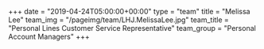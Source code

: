 +++
date = "2019-04-24T05:00:00+00:00"
type = "team"
title = "Melissa Lee"
team_img = "/pageimg/team/LHJ.MelissaLee.jpg"
team_title = "Personal Lines Customer Service Representative"
team_group = "Personal Account Managers"
+++
